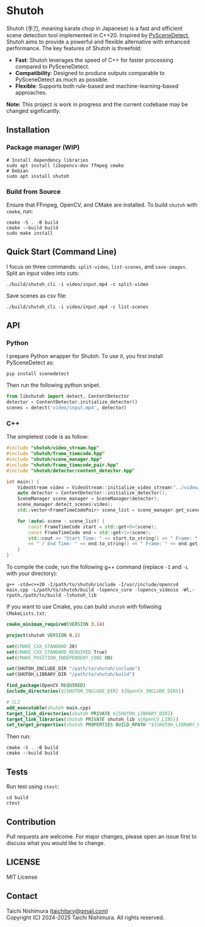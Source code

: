 # Shutoh
Shutoh (手刀, meaning karate chop in Japanese) is a fast and efficient scene detection tool implemented in C++20.
Inspired by [PySceneDetect](https://github.com/Breakthrough/PySceneDetect), Shutoh aims to provide a powerful and flexible alternative with enhanced performance. The key features of Shutoh is threefold:
- **Fast**: Shutoh leverages the speed of C++ for faster processing compared to PySceneDetect.
- **Compatibility**: Designed to produce outputs comparable to PySceneDetect as much as possible.
- **Flexible**: Supports both rule-based and machine-learning-based approaches.

**Note:** This project is work in progress and the current codebase may be changed signficantly.

## Installation
### Package manager (WIP)
```shell
# Install dependency libraries
sudo apt install libopencv-dev ffmpeg cmake
# Debian
sudo apt install shutoh
```

### Build from Source
Ensure that FFmpeg, OpenCV, and CMake are installed.
To build `shutoh` with `cmake`, run:
```shell
cmake -S . -B build
cmake --build build
sudo make install
```

## Quick Start (Command Line)
I focus on three commands: `split-video`, `list-scenes`, and `save-images`.
Split an input video into cuts:
```
./build/shutoh_cli -i video/input.mp4 -c split-video
```
Save scenes as csv file:
```
./build/shutoh_cli -i video/input.mp4 -c list-scenes
```

## API
### Python
I prepare Python wrapper for Shutoh. To use it, you first install PySceneDetect as:
```
pip install scenedetect
```
Then run the following python snipet.
```python
from libshutoh import detect, ContentDetector
detector = ContentDetector.initialize_detector()
scenes = detect('video/input.mp4', detector)
```

### C++
The simpletest code is as follow:
```cpp
#include "shutoh/video_stream.hpp"
#include "shutoh/frame_timecode.hpp"
#include "shutoh/scene_manager.hpp"
#include "shutoh/frame_timecode_pair.hpp"
#include "shutoh/detector/content_detector.hpp"

int main() {
    VideoStream video = VideoStream::initialize_video_stream("../video/input.mp4").value();
    auto detector = ContentDetector::initialize_detector();
    SceneManager scene_manager = SceneManager(detector);
    scene_manager.detect_scenes(video);
    std::vector<FrameTimeCodePair> scene_list = scene_manager.get_scene_list().value();

    for (auto& scene : scene_list) {
        const FrameTimeCode start = std::get<0>(scene);
        const FrameTimeCode end = std::get<1>(scene);
        std::cout << "Start Time: " << start.to_string() << " Frame: " << start.get_frame_num()
        << " / End Time: " << end.to_string() << " Frame: " << end.get_frame_num() << std::endl; 
    }
}
```
To compile the code, run the following g++ command (replace `-I` and `-L` with your directory):
```
g++ -std=c++20 -I/path/to/shutoh/include -I/usr/include/opencv4 main.cpp -L/path/to/shutoh/build -lopencv_core -lopencv_videoio -Wl,-rpath,/path/to/build -lshutoh_lib
```
If you want to use Cmake, you can build `shutoh` with follwoing `CMakeLists.txt`:
```cmake
cmake_minimum_required(VERSION 3.14)

project(shutoh VERSION 0.1)

set(CMAKE_CXX_STANDARD 20)
set(CMAKE_CXX_STANDARD_REQUIRED True)
set(CMAKE_POSITION_INDEPENDENT_CODE ON)

set(SHUTOH_INCLUDE_DIR "/path/to/shutoh/include")
set(SHUTOH_LIBRARY_DIR "/path/to/shutoh/build")

find_package(OpenCV REQUIRED)
include_directories(${SHUTOH_INCLUDE_DIR} ${OpenCV_INCLUDE_DIRS})

# CLI
add_executable(shutoh main.cpp)
target_link_directories(shutoh PRIVATE ${SHUTOH_LIBRARY_DIR})
target_link_libraries(shutoh PRIVATE shutoh_lib ${OpenCV_LIBS})
set_target_properties(shutoh PROPERTIES BUILD_RPATH "${SHUTOH_LIBRARY_DIR}")
```
Then run:
```shell
cmake -S . -B build
cmake --build build
```

## Tests
Run test using `ctest`:
```shell
cd build
ctest
```

## Contribution
Pull requests are welcome. For major changes, please open an issue first to discuss what you would like to change.

## LICENSE
MIT License

## Contact
Taichi Nishimura ([taichitary@gmail.com](taichitary@gmail.com))  
Copyright (C) 2024-2025 Taichi Nishimura.
All rights reserved.